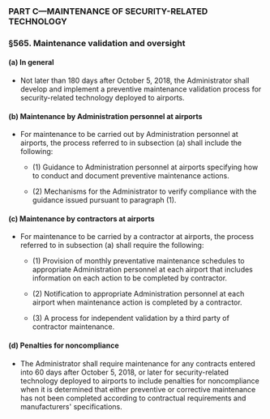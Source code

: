 ### PART C—MAINTENANCE OF SECURITY-RELATED TECHNOLOGY

### §565. Maintenance validation and oversight
#### (a) In general
* Not later than 180 days after October 5, 2018, the Administrator shall develop and implement a preventive maintenance validation process for security-related technology deployed to airports.

#### (b) Maintenance by Administration personnel at airports
* For maintenance to be carried out by Administration personnel at airports, the process referred to in subsection (a) shall include the following:

  * (1) Guidance to Administration personnel at airports specifying how to conduct and document preventive maintenance actions.

  * (2) Mechanisms for the Administrator to verify compliance with the guidance issued pursuant to paragraph (1).

#### (c) Maintenance by contractors at airports
* For maintenance to be carried by a contractor at airports, the process referred to in subsection (a) shall require the following:

  * (1) Provision of monthly preventative maintenance schedules to appropriate Administration personnel at each airport that includes information on each action to be completed by contractor.

  * (2) Notification to appropriate Administration personnel at each airport when maintenance action is completed by a contractor.

  * (3) A process for independent validation by a third party of contractor maintenance.

#### (d) Penalties for noncompliance
* The Administrator shall require maintenance for any contracts entered into 60 days after October 5, 2018, or later for security-related technology deployed to airports to include penalties for noncompliance when it is determined that either preventive or corrective maintenance has not been completed according to contractual requirements and manufacturers' specifications.